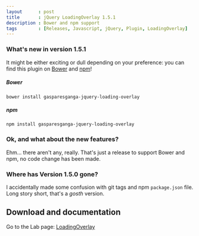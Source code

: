 ```yaml
---
layout      : post
title       : jQuery LoadingOverlay 1.5.1
description : Bower and npm support
tags        : [Releases, Javascript, jQuery, Plugin, LoadingOverlay]
---
```



### What's new in version 1.5.1
It might be either exciting or dull depending on your preference: you can find this plugin on [Bower](https://bower.io) and [npm](https://www.npmjs.com)!

##### Bower
`bower install gasparesganga-jquery-loading-overlay`

##### npm
`npm install gasparesganga-jquery-loading-overlay`


### Ok, and what about the new features?
Ehm... there aren't any, really. That's just a release to support Bower and npm, no code change has been made.


### Where has Version 1.5.0 gone?
I accidentally made some confusion with git tags and npm `package.json` file. Long story short, that's a *gosth* version.


## Download and documentation

Go to the Lab page: [LoadingOverlay](/labs/jquery-loading-overlay/)
